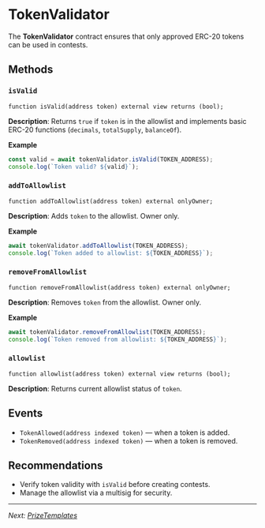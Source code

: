 # TokenValidator

The **TokenValidator** contract ensures that only approved ERC-20 tokens can be used in contests.

## Methods

### `isValid`

```solidity
function isValid(address token) external view returns (bool);
```

**Description**: Returns `true` if `token` is in the allowlist and implements basic ERC-20 functions (`decimals`,
`totalSupply`, `balanceOf`).

**Example**

```js
const valid = await tokenValidator.isValid(TOKEN_ADDRESS);
console.log(`Token valid? ${valid}`);
```

### `addToAllowlist`

```solidity
function addToAllowlist(address token) external onlyOwner;
```

**Description**: Adds `token` to the allowlist. Owner only.

**Example**

```js
await tokenValidator.addToAllowlist(TOKEN_ADDRESS);
console.log(`Token added to allowlist: ${TOKEN_ADDRESS}`);
```

### `removeFromAllowlist`

```solidity
function removeFromAllowlist(address token) external onlyOwner;
```

**Description**: Removes `token` from the allowlist. Owner only.

**Example**

```js
await tokenValidator.removeFromAllowlist(TOKEN_ADDRESS);
console.log(`Token removed from allowlist: ${TOKEN_ADDRESS}`);
```

### `allowlist`

```solidity
function allowlist(address token) external view returns (bool);
```

**Description**: Returns current allowlist status of `token`.

## Events

- `TokenAllowed(address indexed token)` — when a token is added.
- `TokenRemoved(address indexed token)` — when a token is removed.

## Recommendations

- Verify token validity with `isValid` before creating contests.
- Manage the allowlist via a multisig for security.

---

*Next: [*PrizeTemplates*](prizeTemplates.md)*